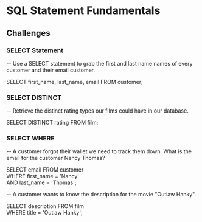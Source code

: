 # SQL Statement Fundamentals

## Challenges
### SELECT Statement
-- Use a SELECT statement to grab the first and last name names of every customer and their email customer. 

SELECT first_name, last_name, email FROM customer; 

### SELECT DISTINCT
-- Retrieve the distinct rating types our films could have in our database.

SELECT DISTINCT rating FROM film; 

### SELECT WHERE 
-- A customer forgot their wallet we need to track them down. What is the email for the customer Nancy Thomas?

SELECT email FROM customer
<br>WHERE first_name = 'Nancy'
<br>AND last_name = 'Thomas';

-- A customer wants to know the description for the movie "Outlaw Hanky".

SELECT description FROM film
<br>WHERE title = 'Outlaw Hanky';

